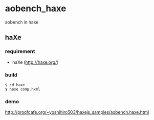 aobench_haxe
============

aobench in haxe

haXe
------
### requirement ###
+ haXe (http://haxe.org/)

### build ###
    $ cd haxe
    $ haxe comp.hxml

### demo ###
http://proofcafe.org/~yoshihiro503/haxejs_samples/aobench.haxe.html